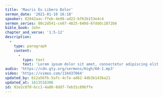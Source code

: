 ```yaml
---
title: 'Mauris Eu Libero Dolor'
sermon_date: '2021-01-10 16:18'
speaker: 82042aac-ffeb-4e98-ad22-bf62b153e4c4
sermon_series: 08c2d541-ce87-4825-840d-6fdddc1872b6
bible_book: John
chapter_and_verse: '1:5-12'
description:
  -
    type: paragraph
    content:
      -
        type: text
        text: 'Lorem ipsum dolor sit amet, consectetur adipiscing elit. Sed ultrices, nulla eget aliquam accumsan, justo neque pretium dolor, in luctus nisi risus nec tellus. Duis semper feugiat dolor, eget malesuada augue malesuada nec. Proin non auctor dui, ac facilisis risus. Nulla facilisi. Praesent tincidunt lorem a blandit lacinia. Mauris non scelerisque quam. Maecenas quis diam vel sem dictum fringilla ac vel felis. Donec dictum finibus lobortis. Praesent at scelerisque magna. Duis pulvinar neque vel tortor tincidunt eleifend. Fusce nisi erat, fringilla vel consequat quis, condimentum quis erat.'
audio: 'https://cdn.gty.org/sermons/High/60-1.mp3'
video: 'https://vimeo.com/134437064'
updated_by: 612a56fb-5afc-4cfa-ad62-4db3b143ba21
updated_at: 1613516306
id: 01e2c070-bcc1-4a88-8dd7-7eb31c89bffe
---
```


